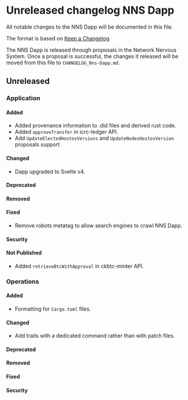 # Unreleased changelog NNS Dapp

All notable changes to the NNS Dapp will be documented in this file.

The format is based on [Keep a Changelog](https://keepachangelog.com/en/1.0.0/).

The NNS Dapp is released through proposals in the Network Nervous System. Once a
proposal is successful, the changes it released will be moved from this file to
`CHANGELOG_Nns-Dapp.md`.

## Unreleased

### Application

#### Added

* Added provenance information to .did files and derived rust code.
* Added `approveTransfer` in icrc-ledger API.
* Add `UpdateElectedHostosVersions` and `UpdateNodesHostosVersion` proposals support

#### Changed

* Dapp upgraded to Svelte v4.

#### Deprecated
#### Removed

#### Fixed

* Remove robots metatag to allow search engines to crawl NNS Dapp.

#### Security

#### Not Published

* Added `retrieveBtcWithApproval` in ckbtc-minter API.

### Operations

#### Added

* Formatting for `Cargo.toml` files.

#### Changed

* Add traits with a dedicated command rather than with patch files.

#### Deprecated
#### Removed

#### Fixed

#### Security
